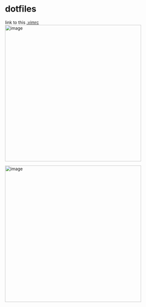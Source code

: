# dotfiles

link to this [.vimrc](https://github.com/Priyanshu-1012/my-dotfiles/blob/main/vimrc/.vimrc) <br>
<img width="450" alt="image" src="https://github.com/Priyanshu-1012/my-dotfiles/assets/39450902/390bf326-638f-4cce-b7db-528014683232">

<img width="450" alt="image" src="https://github.com/Priyanshu-1012/my-dotfiles/assets/39450902/c71750b2-3bac-4a05-9473-4081dcbbbee1">



